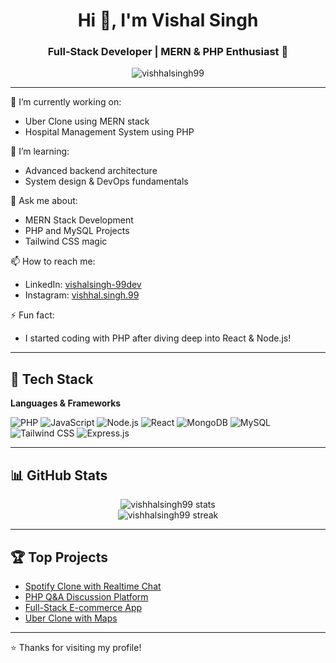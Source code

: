 
<h1 align="center">Hi 👋, I'm Vishal Singh</h1>
<h3 align="center">Full-Stack Developer | MERN & PHP Enthusiast 🚀</h3>

<p align="center">
  <img src="https://komarev.com/ghpvc/?username=vishhalsingh99&label=Profile%20views&color=0e75b6&style=flat" alt="vishhalsingh99" />
</p>

---

🔭 I’m currently working on:  
- Uber Clone using MERN stack   
- Hospital Management System using PHP  

🌱 I’m learning:  
- Advanced backend architecture  
- System design & DevOps fundamentals  

💬 Ask me about:  
- MERN Stack Development  
- PHP and MySQL Projects  
- Tailwind CSS magic  

📫 How to reach me:  
- LinkedIn: [vishalsingh-99dev](https://linkedin.com/in/vishalsingh-99dev)  
- Instagram: [vishhal.singh.99](https://instagram.com/vishhal.singh.99)  

⚡ Fun fact:  
- I started coding with PHP after diving deep into React & Node.js!  

---

## 🚀 Tech Stack

**Languages & Frameworks**

![PHP](https://img.shields.io/badge/-PHP-8892BF?style=flat&logo=php&logoColor=white)
![JavaScript](https://img.shields.io/badge/-JavaScript-F7DF1E?style=flat&logo=javascript&logoColor=black)
![Node.js](https://img.shields.io/badge/-Node.js-339933?style=flat&logo=node.js&logoColor=white)
![React](https://img.shields.io/badge/-React-61DAFB?style=flat&logo=react&logoColor=black)
![MongoDB](https://img.shields.io/badge/-MongoDB-47A248?style=flat&logo=mongodb&logoColor=white)
![MySQL](https://img.shields.io/badge/-MySQL-4479A1?style=flat&logo=mysql&logoColor=white)
![Tailwind CSS](https://img.shields.io/badge/-Tailwind_CSS-38B2AC?style=flat&logo=tailwind-css&logoColor=white)
![Express.js](https://img.shields.io/badge/-Express.js-000000?style=flat&logo=express&logoColor=white)

---

## 📊 GitHub Stats

<p align="center">
  <img src="https://github-readme-stats.vercel.app/api?username=vishhalsingh99&show_icons=true&theme=radical" alt="vishhalsingh99 stats" />
  <br/>
  <img src="https://github-readme-streak-stats.herokuapp.com/?user=vishhalsingh99&theme=radical" alt="vishhalsingh99 streak" />
</p>

---

## 🏆 Top Projects

- [Spotify Clone with Realtime Chat](https://github.com/vishhalsingh99/Spotify-Clone-with-chat)
- [PHP Q&A Discussion Platform](https://github.com/vishhalsingh99/Discuss)
- [Full-Stack E-commerce App](https://github.com/vishhalsingh99/E-commerce)
- [Uber Clone with Maps](https://github.com/vishhalsingh99/Uber_clone_mern)

---

⭐️ Thanks for visiting my profile!
